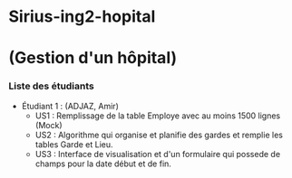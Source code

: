# Sirius-ing2-hopital
# (Gestion d'un hôpital)

### Liste des étudiants
- Étudiant 1 : (ADJAZ, Amir)
  - US1 : Remplissage de la table Employe avec au moins 1500 lignes (Mock)
  - US2 :  Algorithme qui organise et planifie des gardes et remplie les tables Garde et Lieu.
  - US3 : Interface de visualisation et d'un formulaire qui possede de champs pour la date début et de fin.
